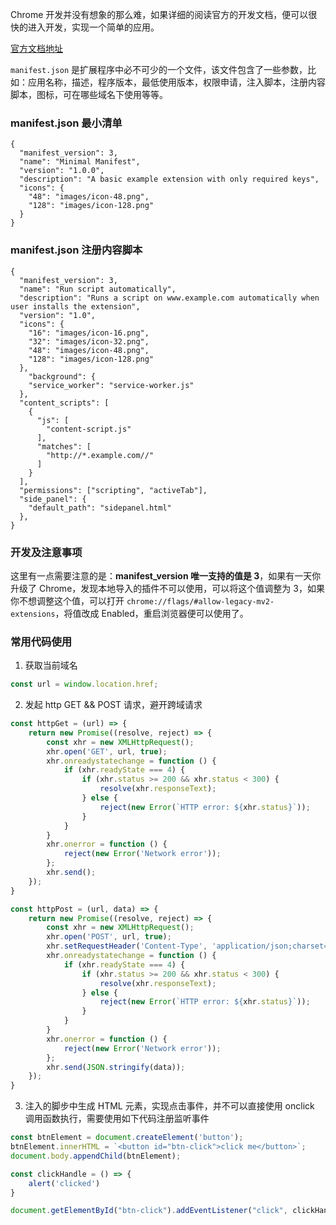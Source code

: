 
Chrome 开发并没有想象的那么难，如果详细的阅读官方的开发文档，便可以很快的进入开发，实现一个简单的应用。

[官方文档地址](https://developer.chrome.com/docs/extensions/reference/manifest?hl=zh-cn)

`manifest.json` 是扩展程序中必不可少的一个文件，该文件包含了一些参数，比如：应用名称，描述，程序版本，最低使用版本，权限申请，注入脚本，注册内容脚本，图标，可在哪些域名下使用等等。


### manifest.json 最小清单

```
{
  "manifest_version": 3,
  "name": "Minimal Manifest",
  "version": "1.0.0",
  "description": "A basic example extension with only required keys",
  "icons": {
    "48": "images/icon-48.png",
    "128": "images/icon-128.png"
  }
}
```

### manifest.json 注册内容脚本
```
{
  "manifest_version": 3,
  "name": "Run script automatically",
  "description": "Runs a script on www.example.com automatically when user installs the extension",
  "version": "1.0",
  "icons": {
    "16": "images/icon-16.png",
    "32": "images/icon-32.png",
    "48": "images/icon-48.png",
    "128": "images/icon-128.png"
  },
    "background": {
    "service_worker": "service-worker.js"
  },
  "content_scripts": [
    {
      "js": [
        "content-script.js"
      ],
      "matches": [
        "http://*.example.com//"
      ]
    }
  ],
  "permissions": ["scripting", "activeTab"],
  "side_panel": {
    "default_path": "sidepanel.html"
  },
}
```

### 开发及注意事项

这里有一点需要注意的是：<b>manifest_version 唯一支持的值是 3</b>，如果有一天你升级了 Chrome，发现本地导入的插件不可以使用，可以将这个值调整为 3，如果你不想调整这个值，可以打开 `chrome://flags/#allow-legacy-mv2-extensions`，将值改成 Enabled，重启浏览器便可以使用了。

### 常用代码使用

1. 获取当前域名

```js
const url = window.location.href;
```

2. 发起 http GET && POST 请求，避开跨域请求
```js
const httpGet = (url) => {
    return new Promise((resolve, reject) => {
        const xhr = new XMLHttpRequest();
        xhr.open('GET', url, true);
        xhr.onreadystatechange = function () {
            if (xhr.readyState === 4) {
                if (xhr.status >= 200 && xhr.status < 300) {
                    resolve(xhr.responseText);
                } else {
                    reject(new Error(`HTTP error: ${xhr.status}`));
                }
            }
        }
        xhr.onerror = function () {
            reject(new Error('Network error'));
        };
        xhr.send();
    });
}

const httpPost = (url, data) => {
    return new Promise((resolve, reject) => {
        const xhr = new XMLHttpRequest();
        xhr.open('POST', url, true);
        xhr.setRequestHeader('Content-Type', 'application/json;charset=UTF-8');
        xhr.onreadystatechange = function () { 
            if (xhr.readyState === 4) {
                if (xhr.status >= 200 && xhr.status < 300) {
                    resolve(xhr.responseText);
                } else {
                    reject(new Error(`HTTP error: ${xhr.status}`));
                }
            }
        }
        xhr.onerror = function () {
            reject(new Error('Network error'));
        };
        xhr.send(JSON.stringify(data));
    });
}

```

3. 注入的脚步中生成 HTML 元素，实现点击事件，并不可以直接使用 onclick 调用函数执行，需要使用如下代码注册监听事件

```js
const btnElement = document.createElement('button');
btnElement.innerHTML = `<button id="btn-click">click me</button>`;
document.body.appendChild(btnElement);

const clickHandle = () => {
    alert('clicked')
}

document.getElementById("btn-click").addEventListener("click", clickHandle);
```